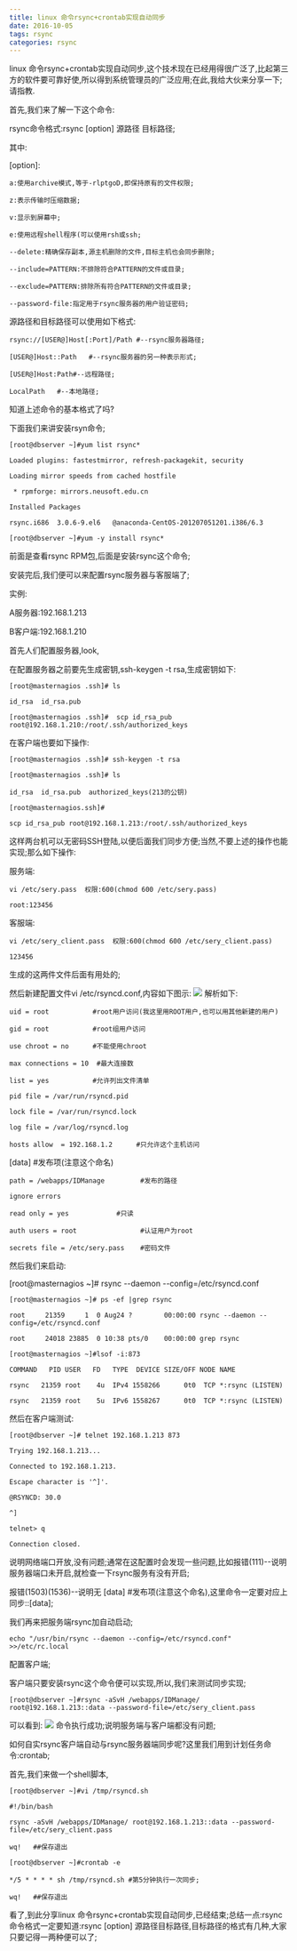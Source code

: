```yaml
---
title: linux 命令rsync+crontab实现自动同步
date: 2016-10-05
tags: rsync
categories: rsync
---
```

linux 命令rsync+crontab实现自动同步,这个技术现在已经用得很广泛了,比起第三方的软件要可靠好使,所以得到系统管理员的广泛应用;在此,我给大伙来分享一下;请指教.

首先,我们来了解一下这个命令:

rsync命令格式:rsync [option] 源路径 目标路径;
<!--more-->
其中:  

[option]:  

    a:使用archive模式,等于-rlptgoD,即保持原有的文件权限;
    
    z:表示传输时压缩数据;
    
    v:显示到屏幕中;
    
    e:使用远程shell程序(可以使用rsh或ssh;
    
    --delete:精确保存副本,源主机删除的文件,目标主机也会同步删除;
    
    --include=PATTERN:不排除符合PATTERN的文件或目录;
    
    --exclude=PATTERN:排除所有符合PATTERN的文件或目录;
    
    --password-file:指定用于rsync服务器的用户验证密码;
    
源路径和目标路径可以使用如下格式:


    rsync://[USER@]Host[:Port]/Path #--rsync服务器路径;
    
    [USER@]Host::Path   #--rsync服务器的另一种表示形式;
    
    [USER@]Host:Path#--远程路径;
    
    LocalPath   #--本地路径;
    
知道上述命令的基本格式了吗?

下面我们来讲安装rsyn命令;


    [root@dbserver ~]#yum list rsync*
    
    Loaded plugins: fastestmirror, refresh-packagekit, security
    
    Loading mirror speeds from cached hostfile
    
     * rpmforge: mirrors.neusoft.edu.cn
    
    Installed Packages
    
    rsync.i686  3.0.6-9.el6   @anaconda-CentOS-201207051201.i386/6.3
    
    [root@dbserver ~]#yum -y install rsync*
    
前面是查看rsync RPM包,后面是安装rsync这个命令;

安装完后,我们便可以来配置rsync服务器与客服端了;

实例:

A服务器:192.168.1.213

B客户端:192.168.1.210

首先人们配置服务器,look,

在配置服务器之前要先生成密钥,ssh-keygen -t rsa,生成密钥如下:


    [root@masternagios .ssh]# ls
    
    id_rsa  id_rsa.pub
    
    [root@masternagios .ssh]#  scp id_rsa_pub root@192.168.1.210:/root/.ssh/authorized_keys

在客户端也要如下操作:


    [root@masternagios .ssh]# ssh-keygen -t rsa
    
    [root@masternagios .ssh]# ls
    
    id_rsa  id_rsa.pub  authorized_keys(213的公钥)
    
    [root@masternagios.ssh]#
    
    scp id_rsa_pub root@192.168.1.213:/root/.ssh/authorized_keys

这样两台机可以无密码SSH登陆,以便后面我们同步方便;当然,不要上述的操作也能实现;那么如下操作:

服务端:

    vi /etc/sery.pass  权限:600(chmod 600 /etc/sery.pass)
    
    root:123456

客服端:
    
    vi /etc/sery_client.pass  权限:600(chmod 600 /etc/sery_client.pass)
    
    123456

生成的这两件文件后面有用处的;

然后新建配置文件vi /etc/rsyncd.conf,内容如下图示:
![](http://hiphotos.baidu.com/exp/pic/item/d872d695d143ad4b038f881c83025aafa50f060e.jpg)
解析如下:

    uid = root           #root用户访问(我这里用ROOT用户,也可以用其他新建的用户)

    gid = root           #root组用户访问

    use chroot = no      #不能使用chroot

    max connections = 10  #最大连接数

    list = yes           #允许列出文件清单

    pid file = /var/run/rsyncd.pid

    lock file = /var/run/rsyncd.lock

    log file = /var/log/rsyncd.log

    hosts allow  = 192.168.1.2      #只允许这个主机访问

   [data]                    #发布项(注意这个命名)

    path = /webapps/IDManage         #发布的路径

    ignore errors

    read only = yes            #只读

    auth users = root                #认证用户为root

    secrets file = /etc/sery.pass    #密码文件

然后我们来启动:

[root@masternagios ~]# rsync --daemon --config=/etc/rsyncd.conf

    [root@masternagios ~]# ps -ef |grep rsync

    root     21359     1  0 Aug24 ?        00:00:00 rsync --daemon --     config=/etc/rsyncd.conf

    root     24018 23885  0 10:38 pts/0    00:00:00 grep rsync

    [root@masternagios ~]#lsof -i:873

    COMMAND   PID USER   FD   TYPE  DEVICE SIZE/OFF NODE NAME

    rsync   21359 root    4u  IPv4 1558266      0t0  TCP *:rsync (LISTEN)

    rsync   21359 root    5u  IPv6 1558267      0t0  TCP *:rsync (LISTEN)

然后在客户端测试:
    
    [root@dbserver ~]# telnet 192.168.1.213 873
    
    Trying 192.168.1.213...
    
    Connected to 192.168.1.213.
    
    Escape character is '^]'.
    
    @RSYNCD: 30.0
    
    ^]
    
    telnet> q
    
    Connection closed.

说明网络端口开放,没有问题;通常在这配置时会发现一些问题,比如报错(111)--说明服务器端口未开启,就检查一下rsync服务有没有开启;

报错(1503)(1536)--说明无 [data] #发布项(注意这个命名),这里命令一定要对应上同步::[data];

我们再来把服务端rsync加自动启动;

    echo "/usr/bin/rsync --daemon --config=/etc/rsyncd.conf" >>/etc/rc.local

配置客户端;

客户端只要安装rsync这个命令便可以实现,所以,我们来测试同步实现;

    [root@dbserver ~]#rsync -aSvH /webapps/IDManage/ root@192.168.1.213::data --password-file=/etc/sery_client.pass
    
可以看到:
![](http://hiphotos.baidu.com/exp/pic/item/346bd85c10385343bd094ffd9213b07ec88088ed.jpg)
命令执行成功;说明服务端与客户端都没有问题;

如何自实rsync客户端自动与rsync服务器端同步呢?这里我们用到计划任务命令:crontab;

首先,我们来做一个shell脚本,

    [root@dbserver ~]#vi /tmp/rsyncd.sh
    
    #!/bin/bash
    
    rsync -aSvH /webapps/IDManage/ root@192.168.1.213::data --password-file=/etc/sery_client.pass
    
    wq!   ##保存退出
    
    [root@dbserver ~]#crontab -e
    
    */5 * * * * sh /tmp/rsyncd.sh #第5分钟执行一次同步;
    
    wq!   ##保存退出

看了,到此分享linux 命令rsync+crontab实现自动同步,已经结束;总结一点:rsync命令格式一定要知道:rsync [option] 源路径目标路径,目标路径的格式有几种,大家只要记得一两种便可以了;
